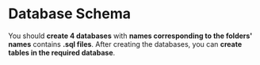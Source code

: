 # Database Schema

You should **create 4 databases** with **names corresponding to the folders' names** contains **.sql files**. After creating the databases, you can **create tables in the required database**.
